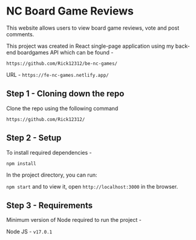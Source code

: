 # NC Board Game Reviews

This website allows users to view board game reviews, vote and post comments.

This project was created in React single-page application using my back-end boardgames API which can be found -

`https://github.com/Rick12312/be-nc-games/`

URL - `https://fe-nc-games.netlify.app/`

## Step 1 - Cloning down the repo

Clone the repo using the following command

`https://github.com/Rick12312/`

## Step 2 - Setup

To install required dependencies -

`npm install`

In the project directory, you can run:

`npm start` and to view it, open `http://localhost:3000` in the browser.

## Step 3 - Requirements

Minimum version of Node required to run the project -

Node JS - `v17.0.1`
